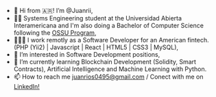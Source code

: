 - 👋 Hi from 🇦🇷! I’m @Juanrii,
- 👨‍🎓 Systems Engineering student at the Universidad Abierta Interamericana and I'm also doing a Bachelor of Computer Science following the [OSSU Program](https://github.com/ossu/computer-science#summary),
- 👨🏼‍💻 I work remotly as a Software Developer for an American fintech. (PHP (Yii2) | Javascript | React | HTML5 | CSS3 | MySQL),
- 👀 I’m interested in Software Development positions, 
- 🌱 I’m currently learning Blockchain Development (Solidity, Smart Contracts), Artificial Intelligence and Machine Learning with Python.
- 📫 How to reach me juanrios0495@gmail.com / Conect with me on [LinkedIn!](https://www.linkedin.com/in/riosjuan/)

<!---
Juanrii/Juanrii is a ✨ special ✨ repository because its `README.md` (this file) appears on your GitHub profile.
You can click the Preview link to take a look at your changes.
--->

